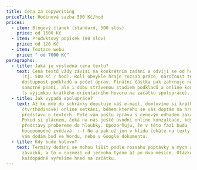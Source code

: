 ```yaml
---
title: Cena za copywriting
priceTitle: Hodinová sazba 500 Kč/hod
prices:
  - item: Blogový článek (standard, 500 slov)
    price: od 1500 Kč
  - item: Produktový popisek (80 slov)
    price: od 120 Kč
  - item: Textace webu
    price: " od 7000 Kč"
paragraphs:
  - title: Jaká je výsledná cena textu?
    text: Cena textů vždy závisí na konkrétním zadání a odvíjí se od hodinové sazby
      (tj. 500 Kč / hod). Roli obvykle hraje rozsah práce, náročnost tématu,
      dostupnost podkladů a počet úprav. Finální částka pak zahrnuje nejen
      samotné psaní, ale i dobu strávenou studiem podkladů a online konzultacemi
      (s výjimkou krátkého orientačního hovoru na začátku spolupráce).
  - title: Jak vypadá spolupráce?
    text: Až ke mně do schránky doputuje váš e-mail, domluvíme si krátké (maximálně
      čtvrthodinové) online setkání, během kterého se vás doptám na hrubou
      představu o textech. Poté vám pošlu zprávu s cenovým odhadem zakázky.
      Pokud si plácnem, čeká na nás ještě úvodní online konzultace, kdy vaše
      představy probereme do hloubky. Upozorňuju, že v této fázi budu
      hooooooodně zvědavá. :-) No a pak už jen v klidu čekáte na texty, které
      vám dodám buď ve Wordu, nebo v Google dokumentu.
  - title: Kdy bude hotovo?
    text: Termíny dodání se mohou lišit podle rozsahu poptávky a mých aktuálních
      závazků, a to v rozmezí od jednoho týdne až po dva měsíce. Otázku termínu
      každopádně vyřešíme hned na začátku.
---
```

